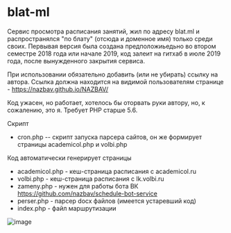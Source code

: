 # blat-ml

Сервис просмотра расписания занятий, жил по адресу blat.ml и распространялся "по блату" (отсюда и доменное имя) только среди своих.
Первывая версия была создана предположиьедьно во втором семестре 2018 года или начале 2019, код залеит на гитхаб в июле 2019 года, после вынужденного закрытия сервиса.

При использовании обязательно добавить (или не убирать) ссылку на автора. Ссылка должна находится  на видимой пользователям странице - https://nazbav.github.io/NAZBAV/

Код ужасен, но работает, хотелось бы оторвать руки автору, но, к сожалению, это я. Требует PHP старше 5.6.

Скрипт
  - cron.php -- скрипт запуска парсера сайтов, он же формирует страницы academicol.php и volbi.php

Код автоматически генерирует страницы
  - academicol.php - кеш-страница расписания с academicol.ru
  - volbi.php - кеш-страница расписания с lk.volbi.ru
  - zameny.php - нужен для работы бота ВК https://github.com/nazbav/schedule-bot-service
  - perser.php - парсер docx файлов (имеется устаревший код)
  - index.php - файл маршрутизации

 ![image](https://user-images.githubusercontent.com/21163205/134767624-bdfffb19-7148-4060-9215-70027748170f.png)

